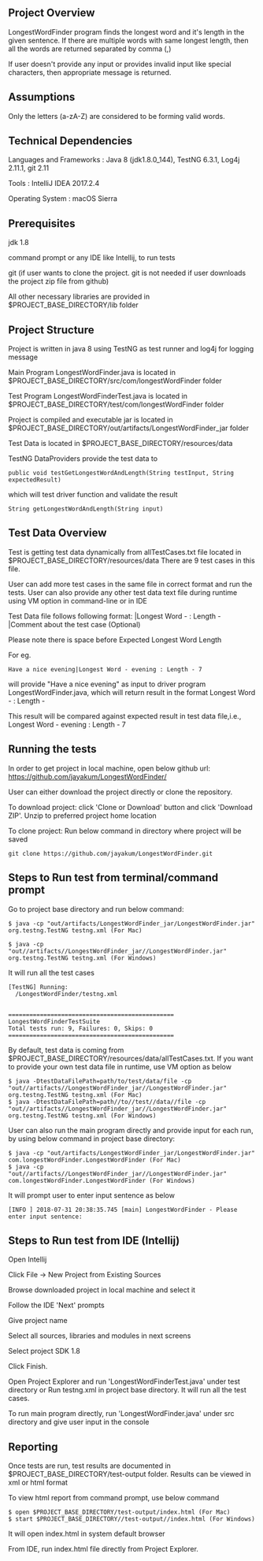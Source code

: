 ## Project Overview
LongestWordFinder program finds the longest word and it's length in the given sentence.
If there are multiple words with same longest length, then all the words are returned separated by comma (,)

If user doesn't provide any input or provides invalid input like special characters, then appropriate message is returned.

## Assumptions
Only the letters (a-zA-Z) are considered to be forming valid words.

## Technical Dependencies
Languages and Frameworks : Java 8 (jdk1.8.0_144), TestNG 6.3.1, Log4j 2.11.1, git 2.11

Tools : IntelliJ IDEA 2017.2.4 

Operating System : macOS Sierra

## Prerequisites
jdk 1.8

command prompt or any IDE like Intellij, to run tests

git (if user wants to clone the project. git is not needed if user downloads the project zip file from github)

All other necessary libraries are provided in $PROJECT_BASE_DIRECTORY/lib folder

## Project Structure
Project is written in java 8 using TestNG as test runner and log4j for logging message

Main Program LongestWordFinder.java is located in $PROJECT_BASE_DIRECTORY/src/com/longestWordFinder folder

Test Program LongestWordFinderTest.java is located in $PROJECT_BASE_DIRECTORY/test/com/longestWordFinder folder 

Project is compiled and executable jar is located in $PROJECT_BASE_DIRECTORY/out/artifacts/LongestWordFinder_jar folder

Test Data is located in $PROJECT_BASE_DIRECTORY/resources/data 

TestNG DataProviders provide the test data to 
``````````
public void testGetLongestWordAndLength(String testInput, String expectedResult)
``````````
which will test driver function and validate the result
``````````
String getLongestWordAndLength(String input) 
``````````

## Test Data Overview
Test is getting test data dynamically from allTestCases.txt file located in $PROJECT_BASE_DIRECTORY/resources/data 
There are 9 test cases in this file. 

User can add more test cases in the same file in correct format and run the tests.
User can also provide any other test data text file during runtime using VM option in command-line or in IDE

Test Data file follows following format:
<Test Input Sentence>|Longest Word - <Expected Longest Word> : Length - <Expected Longest Word Length>|Comment about the test case (Optional)

Please note there is space before Expected Longest Word Length

For eg. 
````````
Have a nice evening|Longest Word - evening : Length - 7
````````
will provide "Have a nice evening" as input to driver program LongestWordFinder.java, which will return result in the format
Longest Word - <Expected Longest Word> : Length - <Expected Longest Word Length>

This result will be compared against expected result in test data file,i.e., Longest Word - evening : Length - 7

## Running the tests
In order to get project in local machine, open below github url:
https://github.com/jayakum/LongestWordFinder/

User can either download the project directly or clone the repository.

To download project:
click 'Clone or Download' button and click 'Download ZIP'.
Unzip to preferred project home location

To clone project:
Run below command in directory where project will be saved
``````````
git clone https://github.com/jayakum/LongestWordFinder.git
``````````

## Steps to Run test from terminal/command prompt
Go to project base directory and run below command:
````````````
$ java -cp "out/artifacts/LongestWordFinder_jar/LongestWordFinder.jar" org.testng.TestNG testng.xml (For Mac)

$ java -cp "out//artifacts//LongestWordFinder_jar//LongestWordFinder.jar" org.testng.TestNG testng.xml (For Windows)
````````````
It will run all the test cases
``````````````
[TestNG] Running:
  /LongestWordFinder/testng.xml


===============================================
LongestWordFinderTestSuite
Total tests run: 9, Failures: 0, Skips: 0
===============================================
``````````````
By default, test data is coming from $PROJECT_BASE_DIRECTORY/resources/data/allTestCases.txt. If you want to provide your own test data file in runtime, use VM option as below
````````````
$ java -DtestDataFilePath=path/to/test/data/file -cp "out//artifacts//LongestWordFinder_jar//LongestWordFinder.jar" org.testng.TestNG testng.xml (For Mac)
$ java -DtestDataFilePath=path//to//test//data//file -cp "out//artifacts//LongestWordFinder_jar//LongestWordFinder.jar" org.testng.TestNG testng.xml (For Windows)
````````````
User can also run the main program directly and provide input for each run, by using below command in project base directory:
````````````
$ java -cp "out/artifacts/LongestWordFinder_jar/LongestWordFinder.jar" com.longestWordFinder.LongestWordFinder (For Mac)
$ java -cp "out//artifacts//LongestWordFinder_jar//LongestWordFinder.jar" com.longestWordFinder.LongestWordFinder (For Windows)
````````````
It will prompt user to enter input sentence as below 
``````````````
[INFO ] 2018-07-31 20:38:35.745 [main] LongestWordFinder - Please enter input sentence:

``````````````

## Steps to Run test from IDE (Intellij)
Open Intellij

Click File -> New Project from Existing Sources

Browse downloaded project in local machine and select it

Follow the IDE 'Next' prompts

Give project name

Select all sources, libraries and modules in next screens

Select project SDK 1.8

Click Finish.

Open Project Explorer and run 'LongestWordFinderTest.java' under test directory or Run testng.xml in project base directory.
It will run all the test cases.

To run main program directly, run 'LongestWordFinder.java' under src directory and give user input in the console  

## Reporting
Once tests are run, test results are documented in $PROJECT_BASE_DIRECTORY/test-output folder.
Results can be viewed in xml or html format

To view html report from command prompt, use below command
``````````
$ open $PROJECT_BASE_DIRECTORY/test-output/index.html (For Mac)
$ start $PROJECT_BASE_DIRECTORY//test-output//index.html (For Windows)
``````````

It will open index.html in system default browser

From IDE, run index.html file directly from Project Explorer.





